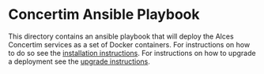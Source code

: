 # Concertim Ansible Playbook

This directory contains an ansible playbook that will deploy the Alces
Concertim services as a set of Docker containers.  For instructions on how to
do so see the [installation instructions](/docs/installation.md).  For
instructions on how to upgrade a deployment see the [upgrade
instructions](/docs/upgrade.md).
